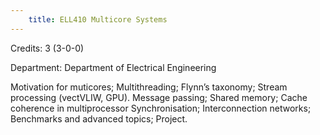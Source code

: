 ```yaml
---
    title: ELL410 Multicore Systems
---
```

Credits: 3 (3-0-0)

Department: Department of Electrical Engineering

Motivation for muticores; Multithreading; Flynn’s taxonomy; Stream processing (vectVLIW, GPU). Message passing; Shared memory; Cache coherence in multiprocessor Synchronisation; Interconnection networks; Benchmarks and advanced topics; Project.